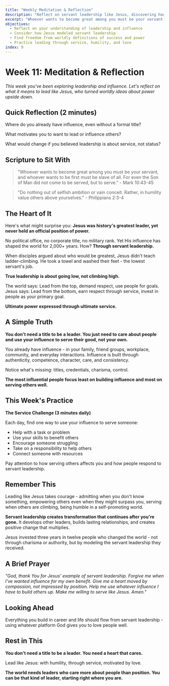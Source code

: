 ```yaml
---
title: "Weekly Meditation & Reflection"
description: "Reflect on servant leadership like Jesus, discovering how true influence comes through love, humility, and service rather than position or power"
excerpt: "Whoever wants to become great among you must be your servant. True leadership follows the way of Jesus—influence through love, power through service."
objectives:
  - Reflect on your understanding of leadership and influence
  - Consider how Jesus modeled servant leadership
  - Find freedom from worldly definitions of success and power
  - Practice leading through service, humility, and love
index: 9
---
```


# Week 11: Meditation & Reflection

_This week you've been exploring leadership and influence. Let's reflect on what it means to lead like Jesus, who turned worldly ideas about power upside down._

## Quick Reflection (2 minutes)

Where do you already have influence, even without a formal title?

What motivates you to want to lead or influence others?

What would change if you believed leadership is about service, not status?

## Scripture to Sit With

> "Whoever wants to become great among you must be your servant, and whoever wants to be first must be slave of all. For even the Son of Man did not come to be served, but to serve." - Mark 10:43-45

> "Do nothing out of selfish ambition or vain conceit. Rather, in humility value others above yourselves." - Philippians 2:3-4

## The Heart of It

Here's what might surprise you: **Jesus was history's greatest leader, yet never held an official position of power.**

No political office, no corporate title, no military rank. Yet His influence has shaped the world for 2,000+ years. How? **Through servant leadership.**

When disciples argued about who would be greatest, Jesus didn't teach ladder-climbing. He took a towel and washed their feet - the lowest servant's job.

**True leadership is about going low, not climbing high.**

The world says: Lead from the top, demand respect, use people for goals. Jesus says: Lead from the bottom, earn respect through service, invest in people as your primary goal.

**Ultimate power expressed through ultimate service.**

## A Simple Truth

**You don't need a title to be a leader. You just need to care about people and use your influence to serve their good, not your own.**

You already have influence - in your family, friend groups, workplace, community, and everyday interactions. Influence is built through authenticity, competence, character, care, and consistency.

Notice what's missing: titles, credentials, charisma, control.

**The most influential people focus least on building influence and most on serving others well.**

## This Week's Practice

**The Service Challenge (3 minutes daily)**

Each day, find one way to use your influence to serve someone:

- Help with a task or problem
- Use your skills to benefit others
- Encourage someone struggling
- Take on a responsibility to help others
- Connect someone with resources

Pay attention to how serving others affects you and how people respond to servant leadership.

## Remember This

Leading like Jesus takes courage - admitting when you don't know something, empowering others even when they might surpass you, serving when others are climbing, being humble in a self-promoting world.

**Servant leadership creates transformation that continues after you're gone.** It develops other leaders, builds lasting relationships, and creates positive change that multiplies.

Jesus invested three years in twelve people who changed the world - not through charisma or authority, but by modeling the servant leadership they received.

## A Brief Prayer

_"God, thank You for Jesus' example of servant leadership. Forgive me when I've wanted influence for my own benefit. Give me a heart moved by compassion, not impressed by position. Help me use whatever influence I have to build others up. Make me willing to serve like Jesus. Amen."_

## Looking Ahead

Everything you build in career and life should flow from servant leadership - using whatever platform God gives you to love people well.

## Rest in This

**You don't need a title to be a leader. You need a heart that cares.**

Lead like Jesus: with humility, through service, motivated by love.

**The world needs leaders who care more about people than position. You can be that kind of leader, starting right where you are.**
